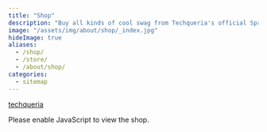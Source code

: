 ```yaml
---
title: "Shop"
description: "Buy all kinds of cool swag from Techqueria's official Spreadshirt store!"
image: "/assets/img/about/shop/_index.jpg"
hideImage: true
aliases:
  - /shop/
  - /store/
  - /about/shop/
categories:
  - sitemap
---
```


<div id="myShop">
    <a href="https://shop.spreadshirt.com/techqueria">techqueria</a>
</div>

<script>
    var spread_shop_config = {
        shopName: 'techqueria',
        locale: 'us_US',
        prefix: 'https://shop.spreadshirt.com',
        baseId: 'myShop'
    };
</script>

<script type="text/javascript"
        src="https://shop.spreadshirt.com/shopfiles/shopclient/shopclient.nocache.js">
</script>

<noscript>Please enable JavaScript to view the shop.</noscript>

<style>
body {
  font-family: "Rubik", BlinkMacSystemFont, -apple-system, "Roboto", "Segoe UI", "Oxygen", "Ubuntu", "Cantarell", "Fira Sans", "Droid Sans", "Helvetica Neue", "Helvetica", "Arial", sans-serif
}

.SprdMain .sprd-detail-sizes, .SprdMain .sprd-detail-social__caption, .SprdMain .sprd-detail-suggestions__caption {
  margin-bottom: 2em;
}

.SprdMain .sprd-detail-sizes__size {
  min-width: unset;
  font-size: 1em;
}

.SprdMain .sprd-button-secondary-cta-ghost {
  margin-bottom: 0;
  min-height: unset;
  padding: .5em;
  margin-right: .25em;
}

.SprdMain .sprd-detail-design-details__text {
  display: none;
}

.sprd-info-footer {
  padding-bottom: 2em;
}
</style>
